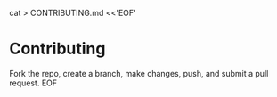 cat > CONTRIBUTING.md <<'EOF'
# Contributing

Fork the repo, create a branch, make changes, push, and submit a pull request.
EOF
